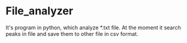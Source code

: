 # File_analyzer
 It's program in python, which analyze *.txt file. At the moment it search peaks in file and save them to other file in csv format.
